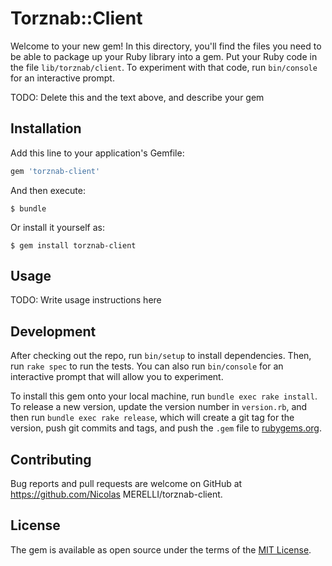 # Torznab::Client

Welcome to your new gem! In this directory, you'll find the files you need to be able to package up your Ruby library into a gem. Put your Ruby code in the file `lib/torznab/client`. To experiment with that code, run `bin/console` for an interactive prompt.

TODO: Delete this and the text above, and describe your gem

## Installation

Add this line to your application's Gemfile:

```ruby
gem 'torznab-client'
```

And then execute:

    $ bundle

Or install it yourself as:

    $ gem install torznab-client

## Usage

TODO: Write usage instructions here

## Development

After checking out the repo, run `bin/setup` to install dependencies. Then, run `rake spec` to run the tests. You can also run `bin/console` for an interactive prompt that will allow you to experiment.

To install this gem onto your local machine, run `bundle exec rake install`. To release a new version, update the version number in `version.rb`, and then run `bundle exec rake release`, which will create a git tag for the version, push git commits and tags, and push the `.gem` file to [rubygems.org](https://rubygems.org).

## Contributing

Bug reports and pull requests are welcome on GitHub at https://github.com/Nicolas MERELLI/torznab-client.


## License

The gem is available as open source under the terms of the [MIT License](http://opensource.org/licenses/MIT).

